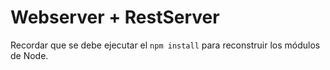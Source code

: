 # Webserver + RestServer

Recordar que se debe ejecutar el ``` npm install ``` para reconstruir los módulos de Node.